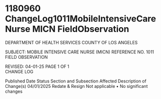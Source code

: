 # 1180960 ChangeLog1011MobileIntensiveCareNurse MICN FieldObservation

DEPARTMENT OF HEALTH SERVICES 
COUNTY OF LOS ANGELES 
  
SUBJECT: MOBILE INTENSIVE CARE NURSE (MICN) REFERENCE NO. 1011 
  FIELD OBSERVATION 
 
 
 
 
REVISED: 04-01-25 PAGE 1 OF 1  
CHANGE LOG 
 
Published 
Date 
Status Section and 
Subsection Affected 
Description of Change(s) 
04/01/2025 Redate & 
Resign 
Not applicable 
• No significant changes
